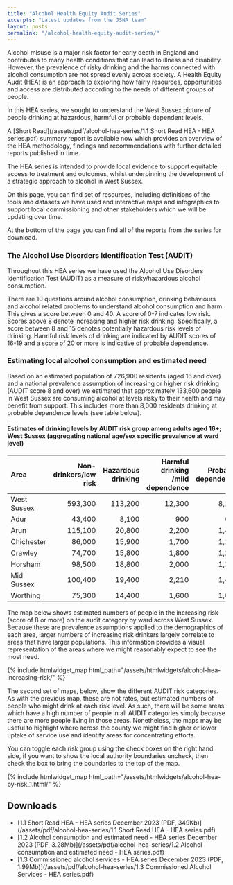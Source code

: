 ```yaml
---
title: "Alcohol Health Equity Audit Series"
excerpts: "Latest updates from the JSNA team"
layout: posts
permalink: "/alcohol-health-equity-audit-series/"
---
```


Alcohol misuse is a major risk factor for early death in England and contributes to many health conditions that can lead to illness and disability. However, the prevalence of risky drinking and the harms connected with alcohol consumption are not spread evenly across society. A Health Equity Audit (HEA) is an approach to exploring how fairly resources, opportunities and access are distributed according to the needs of different groups of people.

In this HEA series, we sought to understand the West Sussex picture of people drinking at hazardous, harmful or probable dependent levels. 

A [Short Read](/assets/pdf/alcohol-hea-series/1.1 Short Read HEA - HEA series.pdf) summary report is available now which provides an overview of the HEA methodology, findings and recommendations with further detailed reports published in time. 

The HEA series is intended to provide local evidence to support equitable access to treatment and outcomes, whilst underpinning the development of a strategic approach to alcohol in West Sussex.

On this page, you can find set of resources, including definitions of the tools and datasets we have used and interactive maps and infographics to support local commissioning and other stakeholders which we will be updating over time.

At the bottom of the page you can find all of the reports from the series for download.

### The Alcohol Use Disorders Identification Test (AUDIT)
Throughout this HEA series we have used the Alcohol Use Disorders Identification Test (AUDIT) as a measure of risky/hazardous alcohol consumption.

There are 10 questions around alcohol consumption, drinking behaviours and alcohol related problems to understand alcohol consumption and harm. This gives a score between 0 and 40. A score of 0-7 indicates low risk. Scores above 8 denote increasing and higher risk drinking. Specifically, a score between 8 and 15 denotes potentially hazardous risk levels of drinking. Harmful risk levels of drinking are indicated by AUDIT scores of 16-19 and a score of 20 or more is indicative of probable dependence.

### Estimating local alcohol consumption and estimated need

Based on an estimated population of 726,900 residents (aged 16 and over) and a national prevalence assumption of increasing or higher risk drinking (AUDIT score 8 and over) we estimated that approximately 133,600 people in West Sussex are consuming alcohol at levels risky to their health and may benefit from support.
This includes more than 8,000 residents drinking at probable dependence levels (see table below).

#### Estimates of drinking levels by AUDIT risk group among adults aged 16+; West Sussex (aggregating national age/sex specific prevalence at ward level)

| Area      | Non-drinkers/low risk | Hazardous drinking | Harmful drinking /mild dependence | Probably dependence |
| :---      |                ---:   |               ---: |                              ---: |                ---: |
| West Sussex |  593,300 |113,200 | 12,300 | 8,100 |
| Adur | 43,400 | 8,100 | 900 | 600 |
| Arun | 115,100 | 20,800 | 2,200 | 1,400 |
| Chichester | 86,000  | 15,900 | 1,700 | 1,100 |
| Crawley | 74,700 | 15,800 | 1,800 | 1,200 |
| Horsham | 98,500 | 18,800 | 2,000 | 1,300 |
| Mid Sussex | 100,400 | 19,400 | 2,210 | 1,400 |
| Worthing | 75,300 | 14,400 | 1,600 | 1,000 |

The map below shows estimated numbers of people in the increasing risk (score of 8 or more) on the audit category by ward across West Sussex. Because these are prevalence assumptions applied to the demographics of each area, larger numbers of increasing risk drinkers largely correlate to areas that have larger populations. This information provides a visual representation of the areas where we might reasonably expect to see the most need.

{% include htmlwidget_map html_path="/assets/htmlwidgets/alcohol-hea-increasing-risk/" %}

The second set of maps, below, show the different AUDIT risk categories. As with the previous map, these are not rates, but estimated numbers of people who might drink at each risk level. As such, there will be some areas which have a high number of people in all AUDIT categories simply because there are more people living in those areas. Nonetheless, the maps may be useful to highlight where across the county we might find higher or lower uptake of service use and identify areas for concentrating efforts.

You can toggle each risk group using the check boxes on the right hand side, if you want to show the local authority boundaries uncheck, then check the box to bring the boundaries to the top of the map.

{% include htmlwidget_map html_path="/assets/htmlwidgets/alcohol-hea-by-risk_1.html/" %}

## Downloads
- [1.1 Short Read HEA - HEA series December 2023 (PDF, 349Kb)](/assets/pdf/alcohol-hea-series/1.1 Short Read HEA - HEA series.pdf)
- [1.2 Alcohol consumption and estimated need - HEA series December 2023 (PDF, 3.28Mb)](/assets/pdf/alcohol-hea-series/1.2 Alcohol consumption and estimated need - HEA series.pdf)
- [1.3 Commissioned alcohol services - HEA series December 2023 (PDF, 1.99Mb)](/assets/pdf/alcohol-hea-series/1.3 Commissioned Alcohol Services - HEA series.pdf)

